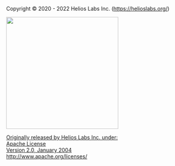 Copyright © 2020 - 2022 Helios Labs Inc. (https://helioslabs.org/)

<a href="https://drive.google.com/uc?export=view&id=1-fPQRh_D_dnun2yTtSsPW5MypVBOVYJP"><img src="https://drive.google.com/uc?export=view&id=1-fPQRh_D_dnun2yTtSsPW5MypVBOVYJP" style="width: 300px; max-width: 100%; height: auto" />

Originally released by Helios Labs Inc. under: <br />
Apache License <br />
Version 2.0, January 2004 <br />
http://www.apache.org/licenses/
